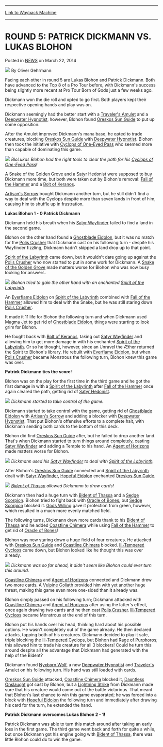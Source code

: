 
---
[Link to Wayback Machine](https://web.archive.org/web/20211019211403/https://magic.wizards.com/en/articles/archive/round-5-patrick-dickmann-vs-lukas-blohon-2014-08-21)

[_metadata_:author]:- "Oliver Gehrmann"
[_metadata_:description]:- "Facing each other in round 5 are Lukas Blohon and Patrick Dickmann. Both have advanced to the Top 8 of a Pro Tour before, with Dickmann's success being slightly more recent at Pro Tour Born of Gods just a few weeks ago. Dickmann won the die roll and opted to go first. Both players kept their respective opening hands and play was on. Dickmann seemingly had the better start with"
[_metadata_:generator]:- "Drupal 7 (http://drupal.org)"
[_metadata_:node]:- "260976"
[_metadata_:path_date]:- "2014-08-21"
[_metadata_:publish_date]:- "2014-03-22"
[_metadata_:source]:- "div-main-content"
[_metadata_:title]:- "ROUND 5: PATRICK DICKMANN VS. LUKAS BLOHON"
[_metadata_:wayback_capture_timestamp]:- "2021-10-19 21:14:03"
[_metadata_:wayback_raw_url]:- "https://web.archive.org/web/20211019211403id_/https://magic.wizards.com/en/articles/archive/round-5-patrick-dickmann-vs-lukas-blohon-2014-08-21"
[_metadata_:wayback_url]:- "https://magic.wizards.com/en/articles/archive/round-5-patrick-dickmann-vs-lukas-blohon-2014-08-21"
---


ROUND 5: PATRICK DICKMANN VS. LUKAS BLOHON
==========================================



 Posted in [NEWS](/en/articles)
 on March 22, 2014 






![](https://media.magic.wizards.com/styles/auth_small/public/images/person/Oliver-Gehrmann.jpg)
By Oliver Gehrmann











Facing each other in round 5 are Lukas Blohon and Patrick Dickmann. Both have advanced to the Top 8 of a Pro Tour before, with Dickmann's success being slightly more recent at Pro Tour Born of Gods just a few weeks ago.


Dickmann won the die roll and opted to go first. Both players kept their respective opening hands and play was on.


Dickmann seemingly had the better start with a [Traveler's Amulet](https://gatherer.wizards.com/Pages/Card/Details.aspx?name=Traveler%27s+Amulet) and a [Deepwater Hypnotist](https://gatherer.wizards.com/Pages/Card/Details.aspx?name=Deepwater+Hypnotist), however, Blohon found [Oreskos Sun Guide](https://gatherer.wizards.com/Pages/Card/Details.aspx?name=Oreskos+Sun+Guide) to put up some opposition.


After the Amulet improved Dickmann's mana base, he opted to trade creatures, blocking [Oreskos Sun Guide](https://gatherer.wizards.com/Pages/Card/Details.aspx?name=Oreskos+Sun+Guide) with [Deepwater Hypnotist](https://gatherer.wizards.com/Pages/Card/Details.aspx?name=Deepwater+Hypnotist). Blohon then took the initiative with [Cyclops of One-Eyed Pass](https://gatherer.wizards.com/Pages/Card/Details.aspx?name=Cyclops+of+One-Eyed+Pass) who seemed more than capable of dominating this game.


![](https://media.wizards.com/images/magic/daily/events/2014/gpvie14/01-cyclops.jpg)
*BloLukas Blohon had the right tools to clear the path for his [Cyclops of One-Eyed Pass](https://gatherer.wizards.com/Pages/Card/Details.aspx?name=Cyclops+of+One-Eyed+Pass)!*

A [Snake of the Golden Grove](https://gatherer.wizards.com/Pages/Card/Details.aspx?name=Snake+of+the+Golden+Grove) and a [Satyr Hedonist](https://gatherer.wizards.com/Pages/Card/Details.aspx?name=Satyr+Hedonist) were supposed to buy Dickmann more time, but both were taken out by Blohon's removal: [Fall of the Hammer](https://gatherer.wizards.com/Pages/Card/Details.aspx?name=Fall+of+the+Hammer) and a [Bolt of Keranos](https://gatherer.wizards.com/Pages/Card/Details.aspx?name=Bolt+of+Keranos).



[Artisan's Sorrow](https://gatherer.wizards.com/Pages/Card/Details.aspx?name=Artisan%27s+Sorrow) bought Dickmann another turn, but he still didn't find a way to deal with the Cyclops despite more than seven lands in front of him, causing him to shuffle up in frustration.


**Lukas Blohon 1 - 0 Patrick Dickmann**


Dickmann held his breath when his [Satyr Wayfinder](https://gatherer.wizards.com/Pages/Card/Details.aspx?name=Satyr+Wayfinder) failed to find a land in the second game.


Blohon on the other hand found a [Ghostblade Eidolon](https://gatherer.wizards.com/Pages/Card/Details.aspx?name=Ghostblade+Eidolon), but it was no match for the [Polis Crusher](https://gatherer.wizards.com/Pages/Card/Details.aspx?name=Polis+Crusher) that Dickmann cast on his following turn - despite his Wayfinder fizzling, Dickmann hadn't skipped a land drop up to that point.


[Spirit of the Labyrinth](https://gatherer.wizards.com/Pages/Card/Details.aspx?name=Spirit+of+the+Labyrinth) came down, but it wouldn't dare going up against the [Polis Crusher](https://gatherer.wizards.com/Pages/Card/Details.aspx?name=Polis+Crusher) who now started to put in some work for Dickmann. A [Snake of the Golden Grove](https://gatherer.wizards.com/Pages/Card/Details.aspx?name=Snake+of+the+Golden+Grove) made matters worse for Blohon who was now busy looking for answers.


![](https://media.wizards.com/images/magic/daily/events/2014/gpvie14/02-spirit-labyrinth.JPG)
*Blohon tried to gain the other hand with an enchanted [Spirit of the Labyrinth](https://gatherer.wizards.com/Pages/Card/Details.aspx?name=Spirit+of+the+Labyrinth).*

An [Everflame Eidolon](https://gatherer.wizards.com/Pages/Card/Details.aspx?name=Everflame+Eidolon) on [Spirit of the Labyrinth](https://gatherer.wizards.com/Pages/Card/Details.aspx?name=Spirit+of+the+Labyrinth) combined with [Fall of the Hammer](https://gatherer.wizards.com/Pages/Card/Details.aspx?name=Fall+of+the+Hammer) allowed him to deal with the Snake, but he was still staring down [Polis Crusher](https://gatherer.wizards.com/Pages/Card/Details.aspx?name=Polis+Crusher).



It made it 11 life for Blohon the following turn and when Dickmann used [Magma Jet](https://gatherer.wizards.com/Pages/Card/Details.aspx?name=Magma+Jet) to get rid of [Ghostblade Eidolon](https://gatherer.wizards.com/Pages/Card/Details.aspx?name=Ghostblade+Eidolon), things were starting to look grim for Blohon.


He fought back with [Bolt of Keranos](https://gatherer.wizards.com/Pages/Card/Details.aspx?name=Bolt+of+Keranos), taking out [Satyr Wayfinder](https://gatherer.wizards.com/Pages/Card/Details.aspx?name=Satyr+Wayfinder) and allowing him to get more damage in with his enchanted [Spirit of the Labyrinth](https://gatherer.wizards.com/Pages/Card/Details.aspx?name=Spirit+of+the+Labyrinth). Or so he thought, however, since an Unravel the Æther returned the Spirit to Blohon's library. He rebuilt with [Everflame Eidolon](https://gatherer.wizards.com/Pages/Card/Details.aspx?name=Everflame+Eidolon), but when [Polis Crusher](https://gatherer.wizards.com/Pages/Card/Details.aspx?name=Polis+Crusher) became Monstrous the following turn, Blohon knew this game was over.


**Patrick Dickmann ties the score!**


Blohon was on the play for the first time in the third game and he got the first damage in with a [Spirit of the Labyrinth](https://gatherer.wizards.com/Pages/Card/Details.aspx?name=Spirit+of+the+Labyrinth) after [Fall of the Hammer](https://gatherer.wizards.com/Pages/Card/Details.aspx?name=Fall+of+the+Hammer) once again cleared the path, getting rid of [Satyr Hedonist](https://gatherer.wizards.com/Pages/Card/Details.aspx?name=Satyr+Hedonist).


![](https://media.wizards.com/images/magic/daily/events/2014/gpvie14/03-hypnotist.JPG)
*Dickmann started to take control of the game.*

Dickmann started to take control with the game, getting rid of [Ghostblade Eidolon](https://gatherer.wizards.com/Pages/Card/Details.aspx?name=Ghostblade+Eidolon) with [Artisan's Sorrow](https://gatherer.wizards.com/Pages/Card/Details.aspx?name=Artisan%27s+Sorrow) and adding a blocker with [Deepwater Hypnotist](https://gatherer.wizards.com/Pages/Card/Details.aspx?name=Deepwater+Hypnotist). That put Blohon's offensive efforts to a complete halt, with Dickmann sending both cards to the bottom of this deck.



Blohon did find [Oreskos Sun Guide](https://gatherer.wizards.com/Pages/Card/Details.aspx?name=Oreskos+Sun+Guide) after, but he failed to drop another land. That's when Dickmann started to turn things around completely, casting [Satyr Wayfinder](https://gatherer.wizards.com/Pages/Card/Details.aspx?name=Satyr+Wayfinder) and adding a Temple to his hand. An [Agent of Horizons](https://gatherer.wizards.com/Pages/Card/Details.aspx?name=Agent+of+Horizons) made matters worse for Blohon.


![](https://media.wizards.com/images/magic/daily/events/2014/gpvie14/04-block.JPG)
*Dickmann used his [Satyr Wayfinder](https://gatherer.wizards.com/Pages/Card/Details.aspx?name=Satyr+Wayfinder) to deal with [Spirit of the Labyrinth](https://gatherer.wizards.com/Pages/Card/Details.aspx?name=Spirit+of+the+Labyrinth).*

After Blohon's [Oreskos Sun Guide](https://gatherer.wizards.com/Pages/Card/Details.aspx?name=Oreskos+Sun+Guide) connected and [Spirit of the Labyrinth](https://gatherer.wizards.com/Pages/Card/Details.aspx?name=Spirit+of+the+Labyrinth) dealt with [Satyr Wayfinder](https://gatherer.wizards.com/Pages/Card/Details.aspx?name=Satyr+Wayfinder), [Hopeful Eidolon](https://gatherer.wizards.com/Pages/Card/Details.aspx?name=Hopeful+Eidolon) enchanted [Oreskos Sun Guide](https://gatherer.wizards.com/Pages/Card/Details.aspx?name=Oreskos+Sun+Guide).



![](https://media.wizards.com/images/magic/daily/events/2014/gpvie14/05-scorpion.JPG)
*[Bident of Thassa](https://gatherer.wizards.com/Pages/Card/Details.aspx?name=Bident+of+Thassa) allowed Dickmann to draw cards!*

Dickmann then had a huge turn with [Bident of Thassa](https://gatherer.wizards.com/Pages/Card/Details.aspx?name=Bident+of+Thassa) and a [Sedge Scorpion](https://gatherer.wizards.com/Pages/Card/Details.aspx?name=Sedge+Scorpion). Blohon tried to fight back with [Oracle of Bones](https://gatherer.wizards.com/Pages/Card/Details.aspx?name=Oracle+of+Bones), but [Sedge Scorpion](https://gatherer.wizards.com/Pages/Card/Details.aspx?name=Sedge+Scorpion) blocked it. [Gods Willing](https://gatherer.wizards.com/Pages/Card/Details.aspx?name=Gods+Willing) gave it protection from green, however, which resulted in a much more evenly matched field.



The following turns, Dickmann drew more cards thank to his [Bident of Thassa](https://gatherer.wizards.com/Pages/Card/Details.aspx?name=Bident+of+Thassa) and he added [Coastline Chimera](https://gatherer.wizards.com/Pages/Card/Details.aspx?name=Coastline+Chimera) while using [Fall of the Hammer](https://gatherer.wizards.com/Pages/Card/Details.aspx?name=Fall+of+the+Hammer) to get rid of [Oracle of Bones](https://gatherer.wizards.com/Pages/Card/Details.aspx?name=Oracle+of+Bones)!


Blohon was now staring down a huge field of four creatures. He attacked with [Oreskos Sun Guide](https://gatherer.wizards.com/Pages/Card/Details.aspx?name=Oreskos+Sun+Guide) and [Coastline Chimera](https://gatherer.wizards.com/Pages/Card/Details.aspx?name=Coastline+Chimera) blocked. [Ill-Tempered Cyclops](https://gatherer.wizards.com/Pages/Card/Details.aspx?name=Ill-Tempered+Cyclops) came down, but Blohon looked like he thought this was over already.


![](https://media.wizards.com/images/magic/daily/events/2014/gpvie14/attack-chimera.jpg)
*Dickmann was so far ahead, it didn't seem like Blohon could ever turn this around.*

[Coastline Chimera](https://gatherer.wizards.com/Pages/Card/Details.aspx?name=Coastline+Chimera) and [Agent of Horizons](https://gatherer.wizards.com/Pages/Card/Details.aspx?name=Agent+of+Horizons) connected and Dickmann drew two more cards. A [Vulpine Goliath](https://gatherer.wizards.com/Pages/Card/Details.aspx?name=Vulpine+Goliath) provided him with yet another huge threat, making this game even more one-sided than it already was.



Blohon simply passed on his following turn; Dickmann attacked with [Coastline Chimera](https://gatherer.wizards.com/Pages/Card/Details.aspx?name=Coastline+Chimera) and [Agent of Horizons](https://gatherer.wizards.com/Pages/Card/Details.aspx?name=Agent+of+Horizons) after using the latter's effect, once again drawing two cards and he then cast [Polis Crusher](https://gatherer.wizards.com/Pages/Card/Details.aspx?name=Polis+Crusher). [Ill-Tempered Cyclops](https://gatherer.wizards.com/Pages/Card/Details.aspx?name=Ill-Tempered+Cyclops) became Monstrous at the end of this turn.


Blohon put his hands over his head, thinking hard about his possible options. He wasn't completely out of the game already. He then declared attacks, tapping both of his creatures. Dickmann decided to play it safe, triple blocking the [Ill-Tempered Cyclops](https://gatherer.wizards.com/Pages/Card/Details.aspx?name=Ill-Tempered+Cyclops), but Blohon had [Rage of Purphoros](https://gatherer.wizards.com/Pages/Card/Details.aspx?name=Rage+of+Purphoros); this allowed him to trade his creature for all 3 blockers! Could he turn this around despite all the advantage that Dickmann had generated with the help of the Bident?


Dickmann found [Nyxborn Wolf](https://gatherer.wizards.com/Pages/Card/Details.aspx?name=Nyxborn+Wolf), a new [Deepwater Hypnotist](https://gatherer.wizards.com/Pages/Card/Details.aspx?name=Deepwater+Hypnotist) and [Traveler's Amulet](https://gatherer.wizards.com/Pages/Card/Details.aspx?name=Traveler%27s+Amulet) on his following turn. His hand was still loaded with cards.


[Oreskos Sun Guide](https://gatherer.wizards.com/Pages/Card/Details.aspx?name=Oreskos+Sun+Guide) attacked, [Coastline Chimera](https://gatherer.wizards.com/Pages/Card/Details.aspx?name=Coastline+Chimera) blocked it, [Dauntless Onslaught](https://gatherer.wizards.com/Pages/Card/Details.aspx?name=Dauntless+Onslaught) got cast by Blohon, but a [Lightning Strike](https://gatherer.wizards.com/Pages/Card/Details.aspx?name=Lightning+Strike) from Dickmann made sure that his creature would come out of the battle victorious. That meant that Blohon's last chance to win this game evaporated; he was forced into a block with [Hopeful Eidolon](https://gatherer.wizards.com/Pages/Card/Details.aspx?name=Hopeful+Eidolon) the following turn and immediately after drawing his card for the turn, he extended the hand.


**Patrick Dickmann overcomes Lukas Blohon 2 - 1!**


Patrick Dickmann was able to turn this match around after taking an early loss in the first game. The third game went back and forth for quite a while, but once Dickmann got his engine going with [Bident of Thassa](https://gatherer.wizards.com/Pages/Card/Details.aspx?name=Bident+of+Thassa), there was little Blohon could do to win the game.







